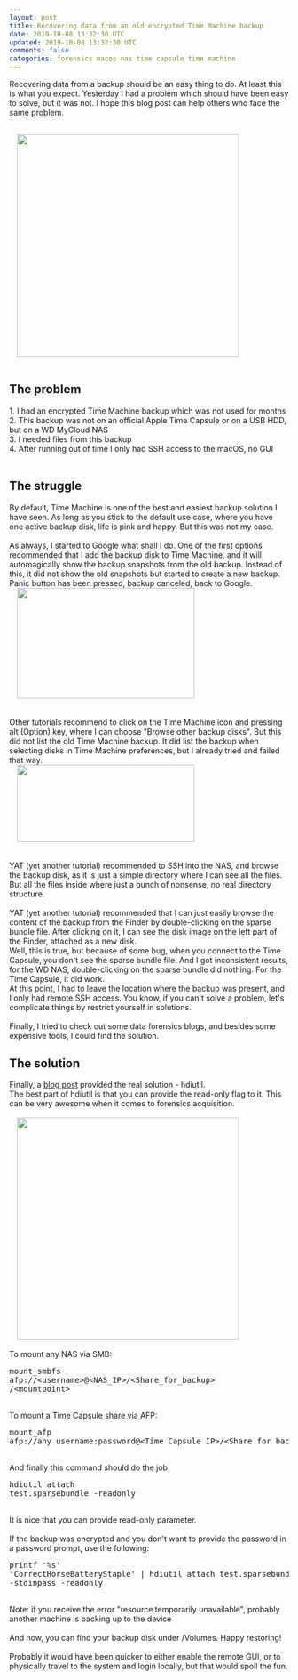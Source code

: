 ```yaml
---           
layout: post
title: Recovering data from an old encrypted Time Machine backup
date: 2019-10-08 13:32:30 UTC
updated: 2019-10-08 13:32:30 UTC
comments: false
categories: forensics macos nas time capsule time machine
---
```

Recovering data from a backup should be an easy thing to do. At least this is what you expect. Yesterday I had a problem which should have been easy to solve, but it was not. I hope this blog post can help others who face the same problem.<br/><br/><div class="separator" style=""><a href="https://z6543.github.io/_img/macos-high-sierra-system-preferences-time-machine.jpg" imageanchor="1" src="https://z6543.github.io/_img/macos-high-sierra-system-preferences-time-machine.jpg" style="margin-left: 1em; margin-right: 1em;"><img border="0" data-original-height="881" data-original-width="1336" height="" src="https://z6543.github.io/_img/macos-high-sierra-system-preferences-time-machine.jpg" width="400"/></a></div><br/><h2>The problem</h2>1. I had an encrypted Time Machine backup which was not used for months<br/>2. This backup was not on an official Apple Time Capsule or on a USB HDD, but on a WD MyCloud NAS<br/>3. I needed files from this backup<br/>4. After running out of time I only had SSH access to the macOS, no GUI<br/><br/><h2>The struggle</h2>By default, Time Machine is one of the best and easiest backup solution I have seen. As long as you stick to the default use case, where you have one active backup disk, life is pink and happy. But this was not my case.<br/><br/>As always, I started to Google what shall I do. One of the first options recommended that I add the backup disk to Time Machine, and it will automagically show the backup snapshots from the old backup. Instead of this, it did not show the old snapshots but started to create a new backup. Panic button has been pressed, backup canceled, back to Google.<br/><div class="separator" style=""><a href="https://1.bp.blogspot.com/-9Die_5TbKPc/W1BFBZBDAcI/AAAAAAAACrE/jla8CDuxZh8S83G-piox8g9FqzH9IBPvwCLcBGAs/s1600/use-additional-backup-drive-time-machine.jpeg" imageanchor="1" style="margin-left: 1em; margin-right: 1em;"><img border="0" data-original-height="321" data-original-width="516" height="199" src="https://1.bp.blogspot.com/-9Die_5TbKPc/W1BFBZBDAcI/AAAAAAAACrE/jla8CDuxZh8S83G-piox8g9FqzH9IBPvwCLcBGAs/s320/use-additional-backup-drive-time-machine.jpeg" width="320"/></a></div><br/><br/>Other tutorials recommend to click on the Time Machine icon and pressing alt (Option) key, where I can choose "Browse other backup disks". But this did not list the old Time Machine backup. It did list the backup when selecting disks in Time Machine preferences, but I already tried and failed that way.<br/><div class="separator" style=""><a href="https://3.bp.blogspot.com/-qIZjV8XjqtU/W1BE3bvCtwI/AAAAAAAACrA/tO8szi90eP8EntDpnv42WHzv7If__keogCLcBGAs/s1600/browse-additional-backup-disks.jpeg" imageanchor="1" style="margin-left: 1em; margin-right: 1em;"><img border="0" data-original-height="191" data-original-width="437" height="139" src="https://3.bp.blogspot.com/-qIZjV8XjqtU/W1BE3bvCtwI/AAAAAAAACrA/tO8szi90eP8EntDpnv42WHzv7If__keogCLcBGAs/s320/browse-additional-backup-disks.jpeg" width="320"/></a></div><br/><br/>YAT (yet another tutorial) recommended to SSH into the NAS, and browse the backup disk, as it is just a simple directory where I can see all the files. But all the files inside where just a bunch of nonsense, no real directory structure.<br/><br/>YAT (yet another tutorial) recommended that I can just easily browse the content of the backup from the Finder by double-clicking on the sparse bundle file. After clicking on it, I can see the disk image on the left part of the Finder, attached as a new disk.<br/>Well, this is true, but because of some bug, when you connect to the Time Capsule, you don't see the sparse bundle file. And I got inconsistent results, for the WD NAS, double-clicking on the sparse bundle did nothing. For the Time Capsule, it did work.<br/>At this point, I had to leave the location where the backup was present, and I only had remote SSH access. You know, if you can't solve a problem, let's complicate things by restrict yourself in solutions.<br/><span style="color: red;"><br/></span>Finally, I tried to check out some data forensics blogs, and besides some expensive tools, I could find the solution.<br/><h2>The solution</h2>Finally, a <a href="https://d4rkw1ll0w4n6.wordpress.com/2015/02/12/timemachine-4n6/" target="_blank">blog post</a> provided the real solution - hdiutil.<br/>The best part of hdiutil is that you can provide the read-only flag to it. This can be very awesome when it comes to forensics acquisition.<br/><br/><div class="separator" style=""><a href="https://z6543.github.io/_img/Screen2BShot2B2018-07-192Bat2B09.54.50.png" imageanchor="1" src="https://z6543.github.io/_img/Screen2BShot2B2018-07-192Bat2B09.54.50.png" style="margin-left: 1em; margin-right: 1em;"><img border="0" data-original-height="389" data-original-width="1596" height="" src="https://z6543.github.io/_img/Screen2BShot2B2018-07-192Bat2B09.54.50.png" width="400"/></a></div><br/>To mount any NAS via SMB:<br/><pre class="prettyprint lang-bsh">mount_smbfs afp://&lt;username&gt;@&lt;NAS_IP&gt;/&lt;Share_for_backup&gt; /&lt;mountpoint&gt;</pre><br/>To mount a Time Capsule share via AFP:<br/><pre class="prettyprint lang-bsh">mount_afp afp://any_username:password@&lt;Time_Capsule_IP&gt;/&lt;Share_for_backup&gt; /&lt;mountpoint&gt;</pre><br/>And finally this command should do the job:<br/><pre class="prettyprint lang-bsh">hdiutil attach test.sparsebundle -readonly</pre><br/>It is nice that you can provide read-only parameter.<br/><br/>If the backup was encrypted and you don't want to provide the password in a password prompt, use the following:<br/><pre class="prettyprint lang-bsh">printf '%s' 'CorrectHorseBatteryStaple' | hdiutil attach test.sparsebundle -stdinpass -readonly</pre><br/>Note: if you receive the error "resource temporarily unavailable", probably another machine is backing up to the device<br/><br/>And now, you can find your backup disk under /Volumes. Happy restoring!<br/><br/>Probably it would have been quicker to either enable the remote GUI, or to physically travel to the system and login locally, but that would spoil the fun.